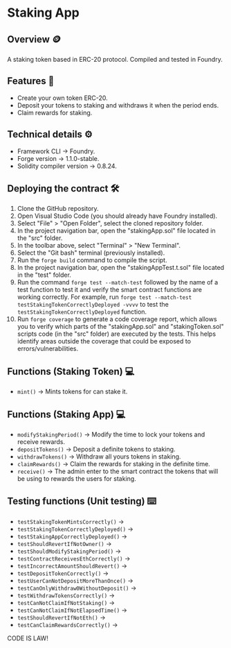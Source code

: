 # Staking App
## Overview 🪙
A staking token based in ERC-20 protocol. Compiled and tested in Foundry.
## Features 📃
* Create your own token ERC-20.
* Deposit your tokens to staking and withdraws it when the period ends.
* Claim rewards for staking.
## Technical details ⚙️
* Framework CLI -> Foundry.
* Forge version -> 1.1.0-stable.
* Solidity compiler version -> 0.8.24.
## Deploying the contract 🛠️
1. Clone the GitHub repository.
2. Open Visual Studio Code (you should already have Foundry installed).
3. Select "File" > "Open Folder", select the cloned repository folder.
4. In the project navigation bar, open the "stakingApp.sol" file located in the "src" folder.
5. In the toolbar above, select "Terminal" > "New Terminal".
6. Select the "Git bash" terminal (previously installed).
7. Run the `forge build` command to compile the script.
8. In the project navigation bar, open the "stakingAppTest.t.sol" file located in the "test" folder.
9. Run the command `forge test --match-test` followed by the name of a test function to test it and verify the smart contract functions are working correctly. For example, run `forge test --match-test testStakingTokenCorrectlyDeployed -vvvv` to test the `testStakingTokenCorrectlyDeployed` function.
10. Run `forge coverage` to generate a code coverage report, which allows you to verify which parts of the "stakingApp.sol" and "stakingToken.sol" scripts code (in the "src" folder) are executed by the tests. This helps identify areas outside the coverage that could be exposed to errors/vulnerabilities.
## Functions (Staking Token) 💻
* `mint()` -> Mints tokens for can stake it.
## Functions (Staking App) 💻
* `modifyStakingPeriod()` -> Modify the time to lock your tokens and receive rewards.
* `depositTokens()` -> Deposit a definite tokens to staking.
* `withdrawTokens()` -> Withdraw all yours tokens in staking.
* `claimRewards()` -> Claim the rewards for staking in the definite time.
* `receive()` -> The admin enter to the smart contract the tokens that will be using to rewards the users for staking.
## Testing functions (Unit testing) ⌨️
* `testStakingTokenMintsCorrectly()` ->  
* `testStakingTokenCorrectlyDeployed()` ->
* `testStakingAppCorrectlyDeployed()` ->
* `testShouldRevertIfNotOwner()` ->
* `testShouldModifyStakingPeriod()` ->
* `testContractReceivesEthCorrectly()` ->
* `testIncorrectAmountShouldRevert()` ->
* `testDepositTokenCorrectly()` ->
* `testUserCanNotDepositMoreThanOnce()` ->
* `testCanOnlyWithdraw0WithoutDeposit()` ->
* `testWithdrawTokensCorrectly()` ->
* `testCanNotClaimIfNotStaking()` ->
* `testCanNotClaimIfNotElapsedTime()` ->
* `testShouldRevertIfNotEth()` ->
* `testCanClaimRewardsCorrectly()` ->

CODE IS LAW!

